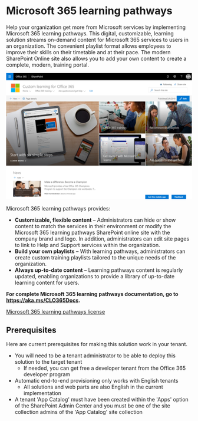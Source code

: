 # Microsoft 365 learning pathways

Help your organization get more from Microsoft services by implementing Microsoft 365 learning pathways. This digital, customizable, learning solution streams on-demand content for Microsoft 365 services to users in an organization. The convenient playlist format allows employees to improve their skills on their timetable and at their pace. The modern SharePoint Online site also allows you to add your own content to create a complete, modern, training portal.

![Custom Learning](./o365cl-frontpage.png)

Microsoft 365 learning pathways provides:

- **Customizable, flexible content** – Administrators can hide or show content to match the services in their environment or modify the Microsoft 365 learning pathways SharePoint online site with the company brand and logo. In addition, administrators can edit site pages to link to Help and Support services within the organization.
- **Build your own playlists** – With learning pathways, administrators can create custom training playlists tailored to the unique needs of the organization.
- **Always up-to-date content** – Learning pathways content is regularly updated, enabling organizations to provide a library of up-to-date learning content for users.

**For complete Microsoft 365 learning pathways documentation, go to  https://aka.ms/CLO365Docs.**

[Microsoft 365 learning pathways license](https://github.com/pnp/custom-learning-office-365/blob/master/LICENSE)

## Prerequisites

Here are current prerequisites for making this solution work in your tenant.

- You will need to be a tenant administrator to be able to deploy this solution to the target tenant
  - If needed, you can get free a developer tenant from the Office 365 developer program  
- Automatic end-to-end provisioning only works with English tenants  
  - All solutions and web parts are also English in the current implementation
- A tenant 'App Catalog' must have been created within the 'Apps' option of the SharePoint Admin Center and you must be one of the site collection admins of the 'App Catalog' site collection
